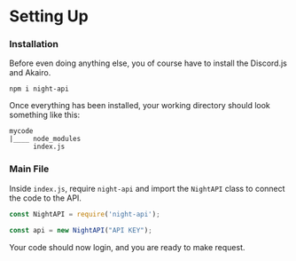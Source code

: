 # Setting Up

### Installation

Before even doing anything else, you of course have to install the Discord.js and Akairo.  

`npm i night-api`

Once everything has been installed, your working directory should look something like this:  

```
mycode
|____ node_modules
      index.js
```

### Main File

Inside `index.js`, require `night-api` and import the `NightAPI` class to connect the code to the API.

```js
const NightAPI = require('night-api');

const api = new NightAPI("API KEY");
```

Your code should now login, and you are ready to make request.  
